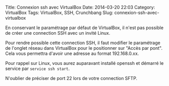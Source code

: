 Title: Connexion ssh avec VirtualBox
Date: 2014-03-20 22:03
Category: VirtualBox
Tags: VirtualBox, SSH, Crunchbang
Slug: connexion-ssh-avec-virtualbox

En conservant le paramétrage par défaut de VirtualBox, il n'est pas possible de créer une connection SSH avec un invité Linux.

Pour rendre possible cette connection SSH, il faut modifier le paramétrage de l'onglet réseau dans VirtualBox pour le positionner sur "Accès par pont". Cela vous permettra d'avoir une adresse au format 192.168.0.xx.

Pour rappel sur Linux, vous aurez auparavant installé openssh et démarré le service par `service ssh start`.

N'oublier de préciser de port 22 lors de votre connection SFTP.
